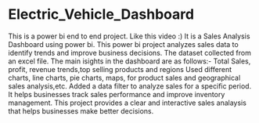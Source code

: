 # Electric_Vehicle_Dashboard
This is a power bi end to end project.
Like this video :)
It is a Sales Analysis Dashboard using power bi.
This power bi project analyzes sales data to identify trends and improve business decisions.
The dataset collected from an excel file.
The main isights in the dashboard are as follows:- Total Sales, profit, revenue trends,top selling products and regions
Used different charts, line charts, pie charts, maps, for product sales and geographical sales analysis,etc.
Added a data filter to analyze sales for a specific period.
It helps businesses track sales performance and improve inventory management.
This project provides a clear and interactive sales analaysis that helps businesses make better decisions.
